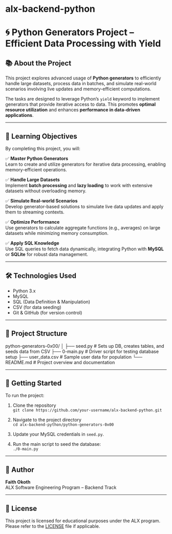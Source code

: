 # alx-backend-python
# 🌀 Python Generators Project – Efficient Data Processing with Yield

## 📚 About the Project

This project explores advanced usage of **Python generators** to efficiently handle large datasets, process data in batches, and simulate real-world scenarios involving live updates and memory-efficient computations.

The tasks are designed to leverage Python’s `yield` keyword to implement generators that provide iterative access to data. This promotes **optimal resource utilization** and enhances **performance in data-driven applications**.

---

## 🎯 Learning Objectives

By completing this project, you will:

✅ **Master Python Generators**  
Learn to create and utilize generators for iterative data processing, enabling memory-efficient operations.

✅ **Handle Large Datasets**  
Implement **batch processing** and **lazy loading** to work with extensive datasets without overloading memory.

✅ **Simulate Real-world Scenarios**  
Develop generator-based solutions to simulate live data updates and apply them to streaming contexts.

✅ **Optimize Performance**  
Use generators to calculate aggregate functions (e.g., averages) on large datasets while minimizing memory consumption.

✅ **Apply SQL Knowledge**  
Use SQL queries to fetch data dynamically, integrating Python with **MySQL** or **SQLite** for robust data management.

---

## 🛠️ Technologies Used

- Python 3.x
- MySQL
- SQL (Data Definition & Manipulation)
- CSV (for data seeding)
- Git & GitHub (for version control)

---

## 📂 Project Structure

python-generators-0x00/
│
├── seed.py # Sets up DB, creates tables, and seeds data from CSV
├── 0-main.py # Driver script for testing database setup
├── user_data.csv # Sample user data for population
└── README.md # Project overview and documentation


---

## 🚀 Getting Started

To run the project:

1. Clone the repository  
   `git clone https://github.com/your-username/alx-backend-python.git`

2. Navigate to the project directory  
   `cd alx-backend-python/python-generators-0x00`

3. Update your MySQL credentials in `seed.py`.

4. Run the main script to seed the database:  
   `./0-main.py`

---

## 🧠 Author

**Faith Okoth**  
ALX Software Engineering Program – Backend Track

---

## 📜 License

This project is licensed for educational purposes under the ALX program. Please refer to the [LICENSE](../LICENSE) file if applicable.

